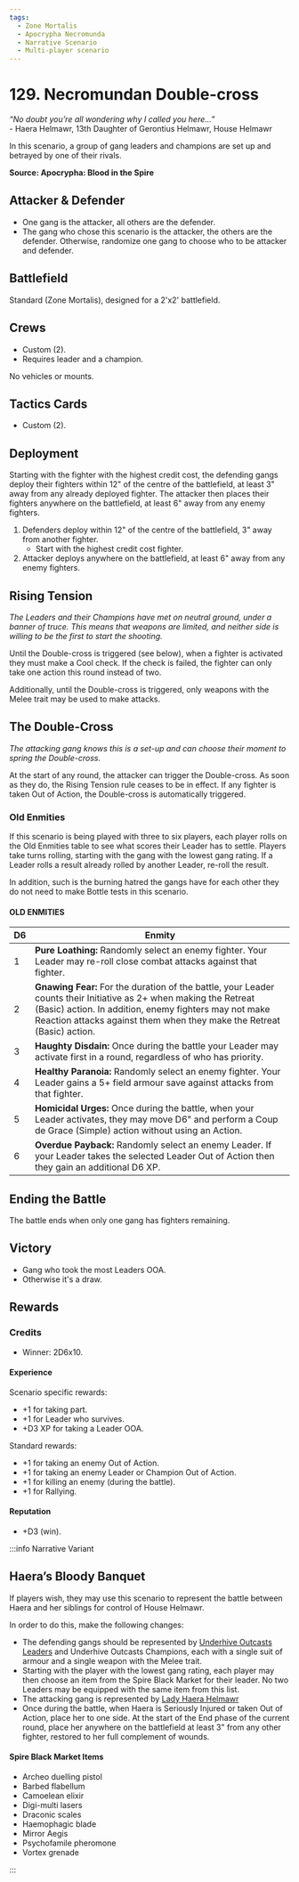 ```yaml
---
tags:
  - Zone Mortalis
  - Apocrypha Necromunda
  - Narrative Scenario
  - Multi-player scenario
---
```


# 129. Necromundan Double-cross

_“No doubt you’re all wondering why I called you here…”_  
\- Haera Helmawr, 13th Daughter of Gerontius Helmawr, House Helmawr

In this scenario, a group of gang leaders and champions are set up and betrayed by one of their rivals.

**Source: Apocrypha: Blood in the Spire**

## Attacker & Defender

- One gang is the attacker, all others are the defender.
- The gang who chose this scenario is the attacker, the others are the defender. Otherwise, randomize one gang to choose who to be attacker and defender.

## Battlefield

Standard (Zone Mortalis), designed for a 2'x2' battlefield.

## Crews

- Custom (2).
- Requires leader and a champion.

No vehicles or mounts.

## Tactics Cards

- Custom (2).

## Deployment

Starting with the fighter with the highest credit cost,
the defending gangs deploy their fighters within 12"
of the centre of the battlefield, at least 3" away from
any already deployed fighter. The attacker then places
their fighters anywhere on the battlefield, at least 6"
away from any enemy fighters.

1. Defenders deploy within 12" of the centre of the battlefield, 3" away from another fighter.
   - Start with the highest credit cost fighter.
2. Attacker deploys anywhere on the battlefield, at least 6" away from any enemy fighters.

## Rising Tension

_The Leaders and their Champions have met on neutral ground, under a banner of truce. This means that weapons are limited, and neither side is willing to be the first to start the shooting._

Until the Double-cross is triggered (see below), when a fighter is activated
they must make a Cool check. If the check is failed, the fighter can only take one action this round instead of two.

Additionally, until the Double-cross is triggered, only weapons with the Melee trait may be used to make attacks.

## The Double-Cross

_The attacking gang knows this is a set-up and can choose their moment to spring the Double-cross._

At the start of any round, the attacker can trigger the
Double-cross. As soon as they do, the Rising Tension rule ceases to be in effect. If any fighter is taken Out of Action, the Double-cross is automatically triggered.

### Old Enmities

If this scenario is being played with three to six
players, each player rolls on the Old Enmities table to
see what scores their Leader has to settle. Players take
turns rolling, starting with the gang with the lowest
gang rating. If a Leader rolls a result already rolled by another Leader, re-roll the result.

In addition, such is the burning hatred the gangs have for each other they do not need to make Bottle tests in this scenario.

#### OLD ENMITIES

| D6  | Enmity                                                                                                                                                                                                                                                |
| --- | ----------------------------------------------------------------------------------------------------------------------------------------------------------------------------------------------------------------------------------------------------- |
| 1   | **Pure Loathing:** Randomly select an enemy fighter. Your Leader may re-roll close combat attacks against that fighter.                                                                                                                               |
| 2   | **Gnawing Fear:** For the duration of the battle, your Leader counts their Initiative as 2+ when making the Retreat (Basic) action. In addition, enemy fighters may not make Reaction attacks against them when they make the Retreat (Basic) action. |
| 3   | **Haughty Disdain:** Once during the battle your Leader may activate first in a round, regardless of who has priority.                                                                                                                                |
| 4   | **Healthy Paranoia:** Randomly select an enemy fighter. Your Leader gains a 5+ field armour save against attacks from that fighter.                                                                                                                   |
| 5   | **Homicidal Urges:** Once during the battle, when your Leader activates, they may move D6" and perform a Coup de Grace (Simple) action without using an Action.                                                                                       |
| 6   | **Overdue Payback:** Randomly select an enemy Leader. If your Leader takes the selected Leader Out of Action then they gain an additional D6 XP.                                                                                                      |

## Ending the Battle

The battle ends when only one gang has fighters remaining.

## Victory

- Gang who took the most Leaders OOA.
- Otherwise it's a draw.

## Rewards

### Credits

- Winner: 2D6x10.

#### Experience

Scenario specific rewards:

- +1 for taking part.
- +1 for Leader who survives.
- +D3 XP for taking a Leader OOA.

Standard rewards:

- +1 for taking an enemy Out of Action.
- +1 for taking an enemy Leader or Champion Out of Action.
- +1 for killing an enemy (during the battle).
- +1 for Rallying.

#### Reputation

- +D3 (win).

:::info Narrative Variant

## Haera’s Bloody Banquet

If players wish, they may use this scenario to
represent the battle between Haera and her
siblings for control of House Helmawr.

In order to do this, make the following changes:

- The defending gangs should be represented by [Underhive Outcasts Leaders](/docs/gangs/gang-lists/outcasts) and Underhive Outcasts Champions, each with a single suit of armour and a single weapon with the Melee trait.
- Starting with the player with the lowest gang rating, each player may then choose an item from the Spire Black Market for their leader. No two Leaders may be equipped with the same item from this list.
- The attacking gang is represented by [Lady Haera Helmawr](/docs/gangs/gang-additions/hired-guns/agents/#lady-haera)
- Once during the battle, when Haera is Seriously Injured or taken Out of Action, place her to one side. At the start of the End phase of the current round, place her anywhere on the battlefield at least 3" from any other fighter, restored to her full complement of wounds.

#### Spire Black Market Items

- Archeo duelling pistol
- Barbed flabellum
- Camoelean elixir
- Digi-multi lasers
- Draconic scales
- Haemophagic blade
- Mirror Aegis
- Psychofamile pheromone
- Vortex grenade

:::
